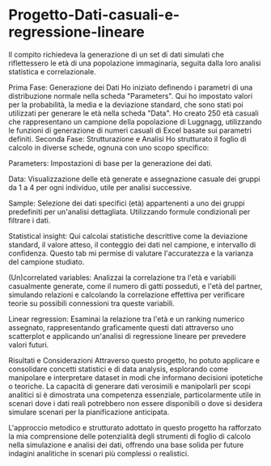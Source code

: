 # Progetto-Dati-casuali-e-regressione-lineare


Il compito richiedeva la generazione di un set di dati simulati che riflettessero le età di una popolazione immaginaria, seguita dalla loro analisi statistica e correlazionale.

Prima Fase: Generazione dei Dati
Ho iniziato definendo i parametri di una distribuzione normale nella scheda "Parameters". Qui ho impostato valori per la probabilità, la media e la deviazione standard, che sono stati poi utilizzati per generare le età nella scheda "Data". Ho creato 250 età casuali che rappresentano un campione della popolazione di Luggnagg, utilizzando le funzioni di generazione di numeri casuali di Excel basate sui parametri definiti.
Seconda Fase: Strutturazione e Analisi
Ho strutturato il foglio di calcolo in diverse schede, ognuna con uno scopo specifico:

Parameters: Impostazioni di base per la generazione dei dati.


Data: Visualizzazione delle età generate e assegnazione casuale dei gruppi da 1 a 4 per ogni individuo, utile per analisi successive.

Sample: Selezione dei dati specifici (età) appartenenti a uno dei gruppi predefiniti per un'analisi dettagliata. Utilizzando formule condizionali per filtrare i dati.

Statistical insight: Qui calcolai statistiche descrittive come la deviazione standard, il valore atteso, il conteggio dei dati nel campione, e intervallo di confidenza. Questo tab mi permise di valutare l'accuratezza e la varianza del campione studiato.

(Un)correlated variables: Analizzai la correlazione tra l'età e variabili casualmente generate, come il numero di gatti posseduti, e l'età del partner, simulando relazioni e calcolando la correlazione effettiva per verificare teorie su possibili connessioni tra queste variabili.

Linear regression: Esaminai la relazione tra l'età e un ranking numerico assegnato, rappresentando graficamente questi dati attraverso uno scatterplot e applicando un'analisi di regressione lineare per prevedere valori futuri.


Risultati e Considerazioni
Attraverso questo progetto, ho potuto applicare e consolidare concetti statistici e di data analysis, esplorando come manipolare e interpretare dataset in modi che informano decisioni ipotetiche o teoriche. La capacità di generare dati verosimili e manipolarli per scopi analitici si è dimostrata una competenza essenziale, particolarmente utile in scenari dove i dati reali potrebbero non essere disponibili o dove si desidera simulare scenari per la pianificazione anticipata.

L'approccio metodico e strutturato adottato in questo progetto ha rafforzato la mia comprensione delle potenzialità degli strumenti di foglio di calcolo nella simulazione e analisi dei dati, offrendo una base solida per future indagini analitiche in scenari più complessi o realistici.
